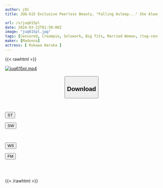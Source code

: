 ```yaml
---
author: j91
title: JUQ-615 Exclusive Peerless Beauty, "Falling Asleep..." She Always Falls Asleep When She Notices... Married Woman Obscene Creampie Examination Room Haruka Rukawa

url: /v/juq615pl
date: 2024-03-22T01:50:00Z
image: "juq615pl.jpg"
tags: [Censored, Creampie, Solowork, Big Tits, Married Woman, (tag-censored), Mature Woman	]
maker: [Madonna]
actress: [ Rukawa Haruka ]
---
```



{{< rawhtml >}}

<div class="video" data-videoid="BP4ody9zYBCykR6">
    <a href="javascript:;">
        <img src="/v/juq615pl/juq615pl.jpg" width="WIDTH" height="HEIGHT" alt="juq615pl.mp4" loading="lazy">
    </a>
</div>

<script type="text/javascript" src="https://j91.asia/asset/on-demand-st.js"></script>

<br>
  <link rel="stylesheet" href="https://j91.asia/asset/bs5.css">
  
  <center>
  <button class="btn btn-primary" type="button" data-bs-toggle="collapse" data-bs-target=".multi-collapse" aria-expanded="false" aria-controls="multiCollapseExample1 multiCollapseExample2"><h2>Download</h2></button></center>
</p>
<div class="row">
  <div class="col">
    <div class="collapse multi-collapse" id="multiCollapseExample1">
      <div class="card card-body">
	      	      <br>
<div class="buttons">  
<p><a href="https://streamtape.to/v/BP4ody9zYBCykR6" target="_blank"><button class="btn-hover color-3"><i class="fa fa-download"></i> ST</button></a></p>
<p><a href="https://asnwish.com/j2422eqd6ks5" target="_blank"><button class="btn-hover color-2"><i class="fa fa-download"></i> SW</button></a></p></div>
    </div>
  </div>
</div>
  <div class="col">
    <div class="collapse multi-collapse" id="multiCollapseExample2">
      <div class="card card-body">
	      <br>
<div class="buttons">
<p><a href="https://wolfstream.tv/noxfm65h2amt"><button class="btn-hover color-9"><i class="fa fa-download"></i> WS</button></a></p>
<p><a href="https://filemoon.sx/d/1a2fxjqamrnv"><button class="btn-hover color-8"><i class="fa fa-download"></i> FM</button></a></p></div>
<br><br>
      </div>
    </div>
  </div>
</div>

{{< /rawhtml >}}
